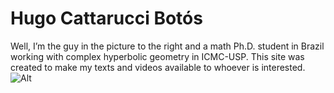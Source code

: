 <h1 id="hugo-cattarucci-botós">Hugo Cattarucci Botós</h1>
<p>Well, I’m the guy in the picture to the right and a math Ph.D. student in Brazil working with complex hyperbolic geometry in ICMC-USP. This site was created to make my texts and videos available to whoever is interested.<br>
<img src="https://raw.githubusercontent.com/Poohnilista/Poohnilista.github.io/master/pooh.jpg" alt="Alt"></p>


